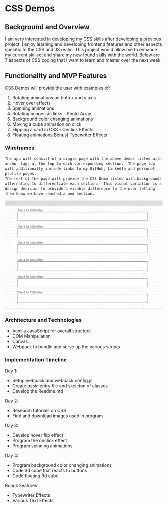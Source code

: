 # CSS Demos

## Background and Overview

I am very interested in developing my CSS skills after developing a previous project.  I enjoy learning and developing frontend features and other aspects specific to the CSS and JS realm.
This project would allow me to enhance my current skillset and share my new found skills with the world.  Below are 7 aspects of CSS coding that I want to learn and master over the next week.

## Functionality and MVP Features

CSS Demos will provide the user with examples of:

1) Rotating animations on both x and y axis
2) Hover over effects
3) Spinning animations
4) Rotating images as links - Photo Array
5) Background color changing animations
6) Moving a cube animation on click
7) Flipping a card in CSS - Onclick Effects
8) Floating animations
Bonus) Typewriter Effects

 
### Wireframes
    The app will consist of a single page with the above demos listed with anchor tags at the top to each corresponding section.  The page top will additionally include links to my GitHub, LinkedIn and personel profile pages.
    The rest of the page will provide the CSS Demo listed with backgrounds alternating to differentiate each section.  This visual variation is a design decision to provide a visable differnece to the user letting them know we have reached a new section.

![CSSDEMO](./images/CssDemoWireframes.png)


### Architecture and Technologies

- Vanilla JavaScript for overall structure
- DOM Manipulation
- Canvas
- Webpack to bundle and serve up the various scripts


### Implementation Timeline

Day 1: 
- Setup webpack and webpack.config.js. 
- Create basic entry file and skeleton of classes
- Develop the Readme.md

Day 2: 
- Research tutorials on CSS
- Find and download images used in program

Day 3:
- Develop hover flip effect
- Program the onclick effect
- Program spinning animations

Day 4:
- Program background color changing animations
- Code 3d cube that reacts to buttons
- Code floating 3d cube

Bonus Features
- Typewriter Effects
- Various Text Effects
